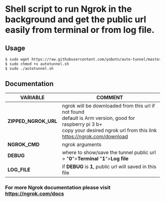 # Shell script to run Ngrok in the background and get the public url easily from terminal or from log file.


## Usage
```sh
$ sudo wget https://raw.githubusercontent.com/yobotn/auto-tunnel/master/autotunnel.sh
$ sudo chmod +x autotunnel.sh
$ sudo ./autotunnel.sh
```
## Documentation
| VARIABLE | COMMENT |
| ------ | ------ |
| **ZIPPED_NGROK_URL** | ngrok will be downloaded from this url if not found <br/> default is Arm version, good for raspberry pi 3 b+ <br/> copy your desired ngrok url from this link https://ngrok.com/download |
| **NGROK_CMD** | ngrok arguments |
| **DEBUG** | where to show/save the tunnel public url > "**0**">**Terminal** "**1**">**Log file** |
| **LOG_FILE** | if **DEBUG** is **1**, public url will saved in this file |

### For more Ngrok documentation please visit https://ngrok.com/docs
